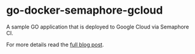 # go-docker-semaphore-gcloud
A sample GO application that is deployed to Google Cloud via Semaphore CI.

For more details read the [full blog post](http://blog.codepipes.com/containers/go-docker-semaphoreci-gcloud-tutorial.html).
 
 
